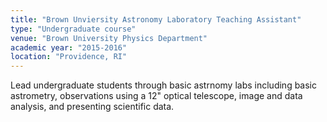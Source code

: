 ```yaml
---
title: "Brown Unviersity Astronomy Laboratory Teaching Assistant"
type: "Undergraduate course"
venue: "Brown University Physics Department"
academic year: "2015-2016"
location: "Providence, RI"
---
```

Lead undergraduate students through basic astrnomy labs including basic astrometry, observations using a 12" optical telescope, image and data analysis, and presenting scientific data.
